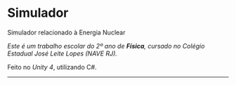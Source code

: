 # Simulador
Simulador relacionado à Energia Nuclear

<i>Este é um trabalho escolar do 2º ano de <b>Física</b>, cursado no Colégio Estadual José Leite Lopes (NAVE RJ).</i>

Feito no <i>Unity 4</i>, utilizando C#.

<hr>
